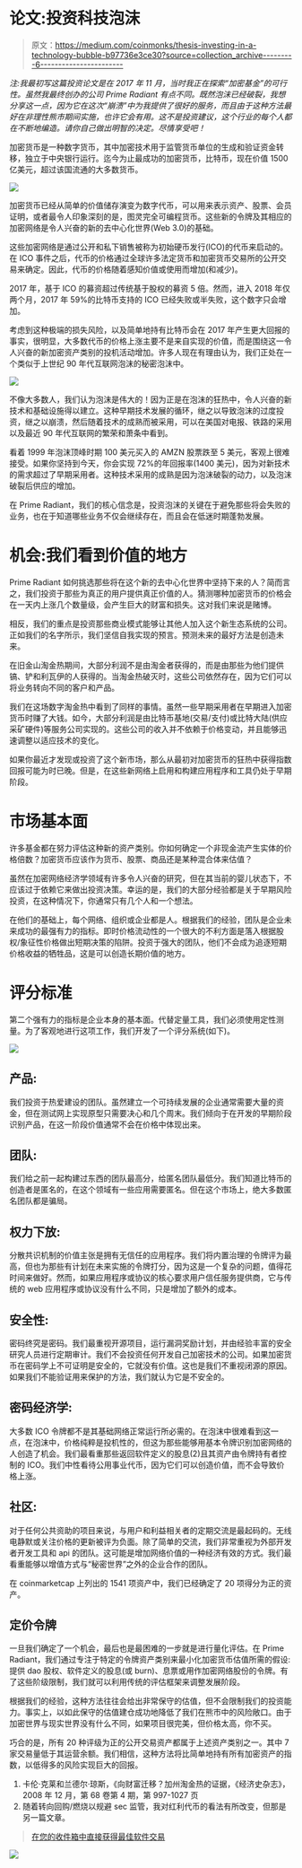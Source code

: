 # 论文:投资科技泡沫

> 原文：<https://medium.com/coinmonks/thesis-investing-in-a-technology-bubble-b97736e3ce30?source=collection_archive---------6----------------------->

*注:我最初写这篇投资论文是在 2017 年 11 月，当时我正在探索“加密基金”的可行性。虽然我最终创办的公司 Prime Radiant 有点不同。既然泡沫已经破裂，我想分享这一点，因为它在这次“崩溃”中为我提供了很好的服务，而且由于这种方法最好在非理性熊市期间实施，也许它会有用。这不是投资建议，这个行业的每个人都在不断地编造。请你自己做出明智的决定。尽情享受吧！*

加密货币是一种数字货币，其中加密技术用于监管货币单位的生成和验证资金转移，独立于中央银行运行。迄今为止最成功的加密货币，比特币，现在价值 1500 亿美元，超过该国流通的大多数货币。

![](img/15dd2875b2498fe2785da8f59e939b43.png)

加密货币已经从简单的价值储存演变为数字代币，可以用来表示资产、股票、会员证明，或者最令人印象深刻的是，图灵完全可编程货币。这些新的令牌及其相应的加密网络是令人兴奋的新的去中心化世界(Web 3.0)的基础。

这些加密网络是通过公开和私下销售被称为初始硬币发行(ICO)的代币来启动的。在 ICO 事件之后，代币的价格通过全球许多法定货币和加密货币交易所的公开交易来确定。因此，代币的价格随着感知价值或使用而增加(和减少)。

2017 年，基于 ICO 的募资超过传统基于股权的募资 5 倍。然而，进入 2018 年仅两个月，2017 年 59%的比特币支持的 ICO 已经失败或半失败，这个数字只会增加。

考虑到这种极端的损失风险，以及简单地持有比特币会在 2017 年产生更大回报的事实，很明显，大多数代币的价格上涨主要不是来自实现的价值，而是围绕这一令人兴奋的新加密资产类别的投机活动增加。许多人现在有理由认为，我们正处在一个类似于上世纪 90 年代互联网泡沫的秘密泡沫中。

![](img/402bcaf0e8aa3afe1fad113698663026.png)

不像大多数人，我们认为泡沫是伟大的！因为正是在泡沫的狂热中，令人兴奋的新技术和基础设施得以建立。这种早期技术发展的循环，继之以导致泡沫的过度投资，继之以崩溃，然后随着技术的成熟而被采用，可以在美国对电报、铁路的采用以及最近 90 年代互联网的繁荣和萧条中看到。

看着 1999 年泡沫顶峰时期 100 美元买入的 AMZN 股票跌至 5 美元，客观上很难接受。如果你坚持到今天，你会实现 72%的年回报率(1400 美元)，因为对新技术的需求超过了早期采用者。这种技术采用的成熟是因为泡沫破裂的动力，以及泡沫破裂后供应的增加。

在 Prime Radiant，我们的核心信念是，投资泡沫的关键在于避免那些将会失败的业务，也在于知道哪些业务不仅会继续存在，而且会在低迷时期蓬勃发展。

# 机会:我们看到价值的地方

Prime Radiant 如何挑选那些将在这个新的去中心化世界中坚持下来的人？简而言之，我们投资于那些为真正的用户提供真正价值的人。猜测哪种加密货币的价格会在一天内上涨几个数量级，会产生巨大的财富和损失。这对我们来说是赌博。

相反，我们的重点是投资那些商业模式能够让其他人加入这个新生态系统的公司。正如我们的名字所示，我们坚信自我实现的预言。预测未来的最好方法是创造未来。

在旧金山淘金热期间，大部分利润不是由淘金者获得的，而是由那些为他们提供镐、铲和利瓦伊的人获得的。当淘金热破灭时，这些公司依然存在，因为它们可以将业务转向不同的客户和产品。

我们在这场数字淘金热中看到了同样的事情。虽然一些早期采用者在早期进入加密货币时赚了大钱。如今，大部分利润是由比特币基地(交易/支付)或比特大陆(供应采矿硬件)等服务公司实现的。这些公司的收入并不依赖于价格变动，并且能够迅速调整以适应技术的变化。

如果你最近才发现或投资了这个新市场，那么从最初对加密货币的狂热中获得指数回报可能为时已晚。但是，在这些新网络上启用和构建应用程序和工具仍处于早期阶段。

# 市场基本面

许多基金都在努力评估这种新的资产类别。你如何确定一个非现金流产生实体的价格倍数？加密货币应该作为货币、股票、商品还是某种混合体来估值？

虽然在加密网络经济学领域有许多令人兴奋的研究，但在其当前的婴儿状态下，不应该过于依赖它来做出投资决策。幸运的是，我们的大部分经验都是关于早期风险投资，在这种情况下，你通常只有几个人和一个想法。

在他们的基础上，每个网络、组织或企业都是人。根据我们的经验，团队是企业未来成功的最强有力的指标。即时价格流动性的一个很大的不利方面是落入根据股权/象征性价格做出短期决策的陷阱。投资于强大的团队，他们不会成为追逐短期价格收益的牺牲品，这是可以创造长期价值的地方。

# 评分标准

第二个强有力的指标是企业本身的基本面。代替定量工具，我们必须使用定性测量。为了客观地进行这项工作，我们开发了一个评分系统(如下)。

![](img/d1160a8d3f53271070d7ecb02b8f4d7e.png)

## 产品:

我们投资于热爱建设的团队。虽然建立一个可持续发展的企业通常需要大量的资金，但在测试网上实现原型只需要决心和几个周末。我们倾向于在开发的早期阶段识别产品，在这一阶段价值通常不会在价格中体现出来。

## 团队:

我们给之前一起构建过东西的团队最高分，给匿名团队最低分。我们知道比特币的创造者是匿名的，在这个领域有一些应用需要匿名。但在这个市场上，绝大多数匿名团队都是骗局。

## 权力下放:

分散共识机制的价值主张是拥有无信任的应用程序。我们将内置治理的令牌评为最高，但也为那些有计划在未来实施的令牌打分，因为这是一个复杂的问题，值得花时间来做好。然而，如果应用程序或协议的核心要求用户信任服务提供商，它与传统的 web 应用程序或协议没有什么不同，只是增加了额外的成本。

## 安全性:

密码终究是密码。我们最重视开源项目，运行漏洞奖励计划，并由经验丰富的安全研究人员进行定期审计。我们不会投资任何开发自己加密技术的公司。如果加密货币在密码学上不可证明是安全的，它就没有价值。这也是我们不重视闭源的原因。如果我们不能验证用来保护的方法，我们就认为它是不安全的。

## 密码经济学:

大多数 ICO 令牌都不是其基础网络正常运行所必需的。在泡沫中很难看到这一点，在泡沫中，价格纯粹是投机性的，但这为那些能够用基本令牌识别加密网络的人创造了机会。我们最看重那些返回软件定义的股息(2)且其资产由令牌持有者控制的 ICO。我们中性看待公用事业代币，因为它们可以创造价值，而不会导致价格上涨。

## 社区:

对于任何公共资助的项目来说，与用户和利益相关者的定期交流是最起码的。无线电静默或关注价格的更新被评为负面。除了简单的交流，我们非常重视为外部开发者开发工具和 api 的团队。这可能是增加网络价值的一种经济有效的方式。我们最看重能够以增值方式与“秘密世界”之外的企业合作的团队。

在 coinmarketcap 上列出的 1541 项资产中，我们已经确定了 20 项得分为正的资产。

## 定价令牌

一旦我们确定了一个机会，最后也是最困难的一步就是进行量化评估。在 Prime Radiant，我们通过专注于特定的令牌资产类别来最小化加密货币估值所需的假设:提供 dao 股权、软件定义的股息(或 burn)、息票或用作加密网络股份的令牌。有了这些阶级限制，我们就可以利用传统的评估框架来调整发展阶段。

根据我们的经验，这种方法往往会给出非常保守的估值，但不会限制我们的投资能力。事实上，以如此保守的估值建仓成功地降低了我们在熊市中的风险敞口。由于加密世界与现实世界没有什么不同，如果项目很完美，但价格太高，你不买。

巧合的是，所有 20 种评级为正的公开交易资产都属于上述资产类别之一。其中 7 家交易量低于其运营余额。我们相信，这种方法将比简单地持有所有加密资产的指数，以低得多的风险实现巨大的回报。

1.  卡伦·克莱和兰德尔·琼斯，《向财富迁移？加州淘金热的证据，《经济史杂志》，2008 年 12 月，第 68 卷第 4 期，第 997-1027 页
2.  随着转向回购/燃烧以规避 sec 监管，我对红利代币的看法有所改变，但那是另一篇文章。

> [在您的收件箱中直接获得最佳软件交易](https://coincodecap.com/?utm_source=coinmonks)

[![](img/7c0b3dfdcbfea594cc0ae7d4f9bf6fcb.png)](https://coincodecap.com/?utm_source=coinmonks)